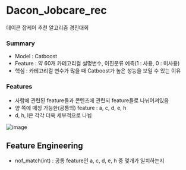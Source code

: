 # Dacon_Jobcare_rec
데이콘 잡케어 추천 알고리즘 경진대회

### Summary
- Model : Catboost
- Feature : 약 60개 카테고리컬 설명변수, 이진분류 예측(1 : 사용, 0 : 미사용)
- 핵심 : 카테고리컬 변수가 많을 때 Catboost가 높은 성능을 보일 수 있는 이유

### Features
- 사람에 관련된 feature들과 콘텐츠에 관련되 feature들로 나뉘어져있음
- 양 쪽에 매칭 가능한(공통의) feature : a, c, d, e, h
- d, h, l은 각각 더욱 세부적으로 나뉨

![image](https://user-images.githubusercontent.com/25517592/152281049-8f500836-9746-488b-b1c3-329ec99c5003.png)

## Feature Engineering
- nof_match(int) : 공통 feature인 a, c, d, e, h 중 몇개가 일치하는지

